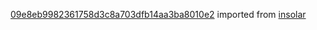 [09e8eb9982361758d3c8a703dfb14aa3ba8010e2](https://github.com/insolar/insolar/commit/09e8eb9982361758d3c8a703dfb14aa3ba8010e2) imported from [insolar](https://github.com/insolar/insolar)
